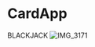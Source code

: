 # CardApp
BLACKJACK
![IMG_3171](https://github.com/maidads/CardApp/assets/98819095/1152e22e-208b-4cb5-8e42-f3414d9f4616)
